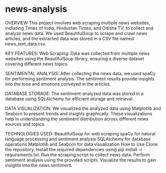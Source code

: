 # news-analysis

OVERVIEW
This project involves web scraping multiple news websites, including Times of India, Hindustan Times, and Odisha TV, to collect and analyze news data. We used BeautifulSoup to scrape and crawl news articles, and the extracted data was stored in a CSV file named news_text_data.csv.

KEY FEATURES:
Web Scraping:
Data was collected from multiple news websites using the BeautifulSoup library, ensuring a diverse dataset covering different news topics.

SENTIMENTAL ANALYSIS:
After collecting the news data, we used spaCy for performing sentiment analysis. The sentiment results provide insights into the tone and emotions conveyed in the articles.

DATABASE STORAGE:
The sentiment-analyzed data was stored in a database using SQLAlchemy for efficient storage and retrieval.

DATA VISUALIZATION:
We visualized the analyzed data using Matplotlib and Seaborn to present trends and insights graphically. These visualizations help in understanding the sentiment distribution across different news sources and topics.

TECHNOLOGIES USED:
BeautifulSoup for web scraping
spaCy for natural language processing and sentiment analysis
SQLAlchemy for database operations
Matplotlib and Seaborn for data visualization
How to Use
Clone the repository.
Install the required dependencies using pip install -r requirements.txt.
Run the scraping script to collect news data.
Perform sentiment analysis using the provided scripts.
Visualize the results to gain insights into the news sentiment.
